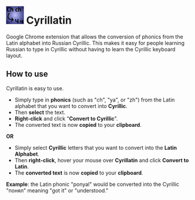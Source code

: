 # ![alt text](https://github.com/Gavin-TC/Cyrillatin/blob/main/icons/icon48.png "Logo Title Text 1") Cyrillatin 
Google Chrome extension that allows the conversion of phonics from the Latin alphabet into Russian Cyrillic.
This makes it easy for people learning Russian to type in Cyrillic without having to learn the Cyrillic keyboard layout.

## How to use
Cyrillatin is easy to use. 
- Simply type in **phonics** (such as "ch", "ya", or "zh") from the Latin alphabet that you want to convert into **Cyrillic**.
- Then **select** the text.
- **Right-click** and click "**Convert to Cyrillic**".
- The converted text is now **copied** to your **clipboard**.

**OR**
- Simply select **Cyrillic** letters that you want to convert into the **Latin Alphabet**.
- Then **right-click**, hover your mouse over **Cyrillatin** and click **Convert to Latin**.
- The **converted text** is now **copied** to your **clipboard**.

**Example**: the Latin phonic "ponyal" would be converted into the Cyrillic "понял" meaning "got it" or "understood."
